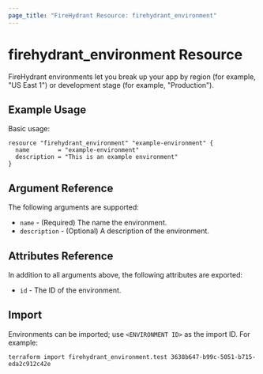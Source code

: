 ```yaml
---
page_title: "FireHydrant Resource: firehydrant_environment"
---
```


# firehydrant_environment Resource

FireHydrant environments let you break up your app by region (for example, "US East 1")
or development stage (for example, "Production").

## Example Usage

Basic usage:
```hcl
resource "firehydrant_environment" "example-environment" {
  name        = "example-environment"
  description = "This is an example environment"
}
```

## Argument Reference

The following arguments are supported:

* `name` - (Required) The name the environment.
* `description` - (Optional) A description of the environment.

## Attributes Reference

In addition to all arguments above, the following attributes are exported:

* `id` - The ID of the environment.

## Import

Environments can be imported; use `<ENVIRONMENT ID>` as the import ID. For example:

```shell
terraform import firehydrant_environment.test 3638b647-b99c-5051-b715-eda2c912c42e
```
